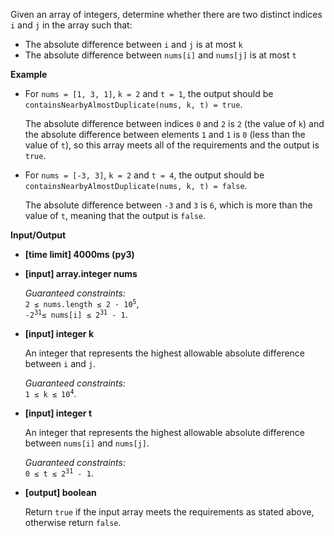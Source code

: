 <div class="markdown"><p>Given an array of integers, determine whether there are two distinct indices <code>i</code> and <code>j</code> in the array such that:</p>
<ul>
<li>The absolute difference between <code>i</code> and <code>j</code> is at most <code>k</code></li>
<li>The absolute difference between <code>nums[i]</code> and <code>nums[j]</code> is at most <code>t</code></li>
</ul>
<p><strong>Example</strong></p>
<ul>
<li>
<p>For <code>nums = [1, 3, 1]</code>, <code>k = 2</code> and <code>t = 1</code>, the output should be<br>
<code>containsNearbyAlmostDuplicate(nums, k, t) = true</code>.</p>
<p>The absolute difference between indices <code>0</code> and <code>2</code> is <code>2</code> (the value of <code>k</code>) and the absolute difference between elements <code>1</code> and <code>1</code> is <code>0</code> (less than the value of <code>t</code>), so this array meets all of the requirements and the output is <code>true</code>.</p>
</li>
<li>
<p>For <code>nums = [-3, 3]</code>, <code>k = 2</code> and <code>t = 4</code>, the output should be<br>
<code>containsNearbyAlmostDuplicate(nums, k, t) = false</code>.</p>
<p>The absolute difference between <code>-3</code> and <code>3</code> is <code>6</code>, which is more than the value of <code>t</code>, meaning that the output is <code>false</code>.</p>
</li>
</ul>
<p><strong>Input/Output</strong></p>
<ul>
<li><strong>[time limit] 4000ms (py3)</strong></li>
</ul>
<ul>
<li>
<p><strong>[input] array.integer nums</strong></p>
<p><em>Guaranteed constraints:</em><br>
<code>2 ≤ nums.length ≤ 2 · 10<sup>5</sup></code>,<br>
<code>-2<sup>31</sup>≤ nums[i] ≤ 2<sup>31</sup> - 1</code>.</p>
</li>
<li>
<p><strong>[input] integer k</strong></p>
<p>An integer that represents the highest allowable absolute difference between <code>i</code> and <code>j</code>.</p>
<p><em>Guaranteed constraints:</em><br>
<code>1 ≤ k ≤ 10<sup>4</sup></code>.</p>
</li>
<li>
<p><strong>[input] integer t</strong></p>
<p>An integer that represents the highest allowable absolute difference between <code>nums[i]</code> and <code>nums[j]</code>.</p>
<p><em>Guaranteed constraints:</em><br>
<code>0 ≤ t ≤ 2<sup>31</sup> - 1</code>.</p>
</li>
<li>
<p><strong>[output] boolean</strong></p>
<p>Return <code>true</code> if the input array meets the requirements as stated above, otherwise return <code>false</code>.</p>
</li>
</ul>
</div>